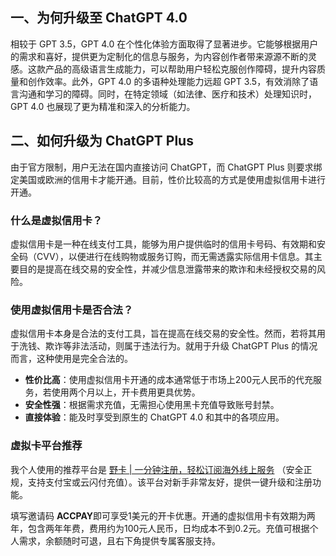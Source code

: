 ## 一、为何升级至 ChatGPT 4.0

相较于 GPT 3.5，GPT 4.0 在个性化体验方面取得了显著进步。它能够根据用户的需求和喜好，提供更为定制化的信息与服务，为内容创作者带来源源不断的灵感。这款产品的高级语言生成能力，可以帮助用户轻松克服创作障碍，提升内容质量和创作效率。此外，GPT 4.0 的多语种处理能力远超 GPT 3.5，有效消除了语言沟通和学习的障碍。同时，在特定领域（如法律、医疗和技术）处理知识时，GPT 4.0 也展现了更为精准和深入的分析能力。

## 二、如何升级为 ChatGPT Plus

由于官方限制，用户无法在国内直接访问 ChatGPT，而 ChatGPT Plus 则要求绑定美国或欧洲的信用卡才能开通。目前，性价比较高的方式是使用虚拟信用卡进行开通。

### 什么是虚拟信用卡？

虚拟信用卡是一种在线支付工具，能够为用户提供临时的信用卡号码、有效期和安全码（CVV），以便进行在线购物或服务订购，而无需透露实际信用卡信息。其主要目的是提高在线交易的安全性，并减少信息泄露带来的欺诈和未经授权交易的风险。

### 使用虚拟信用卡是否合法？

虚拟信用卡本身是合法的支付工具，旨在提高在线交易的安全性。然而，若将其用于洗钱、欺诈等非法活动，则属于违法行为。就用于升级 ChatGPT Plus 的情况而言，这种使用是完全合法的。

- **性价比高**：使用虚拟信用卡开通的成本通常低于市场上200元人民币的代充服务，若使用两个月以上，开卡费用更具优势。
- **安全性强**：根据需求充值，无需担心使用黑卡充值导致账号封禁。
- **直接体验**：能及时享受到原生的 ChatGPT 4.0 和其中的各项应用。

### 虚拟卡平台推荐

我个人使用的推荐平台是 [野卡 | 一分钟注册，轻松订阅海外线上服务](https://bit.ly/bewildcard) （安全正规，支持支付宝或云闪付充值）。该平台对新手非常友好，提供一键升级和注册功能。

填写邀请码 **ACCPAY**即可享受1美元的开卡优惠。开通的虚拟信用卡有效期为两年，包含两年年费，费用约为100元人民币，日均成本不到0.2元。充值可根据个人需求，余额随时可退，且右下角提供专属客服支持。